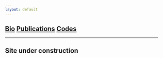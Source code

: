```yaml
---
layout: default
---
```


## [Bio](./another-page.html)   [Publications](./another-page.html)   [Codes](./another-page.html)

----

## Site under construction
